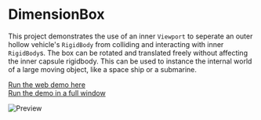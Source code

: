 # DimensionBox
This project demonstrates the use of an inner `Viewport` to seperate an outer hollow vehicle's `RigidBody` from colliding and interacting with inner `RigidBody`s. The box can be rotated and translated freely without affecting the inner capsule rigidbody. This can be used to instance the internal world of a large moving object, like a space ship or a submarine.

[Run the web demo here](https://tgrc.dev/demos/dimension-box-wasm/)<br />
[Run the demo in a full window](https://tgrc.dev/wp-content/uploads/demos/dimension_box/DimensionPortal.html)

![Preview](preview.png?raw=true)